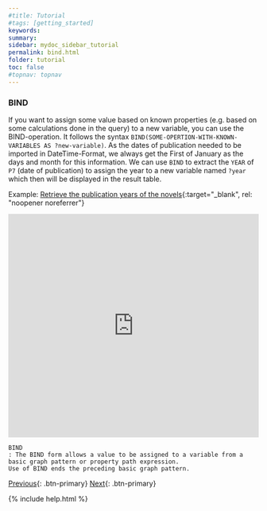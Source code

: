 ```yaml
---
#title: Tutorial
#tags: [getting_started]
keywords:
summary:
sidebar: mydoc_sidebar_tutorial
permalink: bind.html
folder: tutorial
toc: false
#topnav: topnav
---
```


### **BIND**

If you want to assign some value based on known properties (e.g. based on some calculations done in the query) to a new variable, you can use the BIND-operation. It follows the syntax `BIND(SOME-OPERTION-WITH-KNOWN-VARIABLES AS ?new-variable)`.
As the dates of publication needed to be imported in DateTime-Format, we always get the First of January as the days and month for this information. We can use `BIND` to extract the `YEAR` of `P7` (date of publication) to assign the year to a new variable named `?year` which then will be displayed in the result table.

Example: [Retrieve the publication years of the novels](https://tinyurl.com/2zn92jbk){:target="\_blank", rel: "noopener noreferrer"}

<p><iframe  style="width:100%;max-width:100%;height:450px" frameborder="0" allowfullscreen src="https://tinyurl.com/2zn92jbk" referrerpolicy="origin" sandbox="allow-scripts allow-same-origin allow-popups allow-forms"></iframe></p>

```
BIND
: The BIND form allows a value to be assigned to a variable from a basic graph pattern or property path expression.
Use of BIND ends the preceding basic graph pattern.
```

[Previous](./select.html){: .btn-primary} [Next](./count.html){: .btn-primary}

<!-- {% include links.html %} -->

{% include help.html %}
